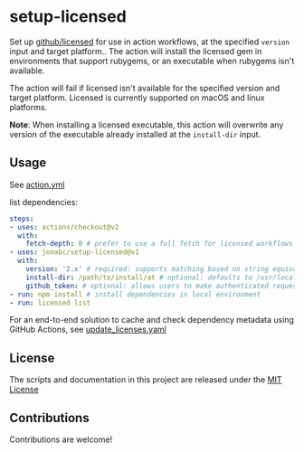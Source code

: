 # setup-licensed

Set up [github/licensed](https://github.com/github/licensed) for use in action workflows, at the specified `version` input and target platform.. The action will install the licensed gem in environments that support rubygems, or an executable when rubygems isn't available.

The action will fail if licensed isn't available for the specified version and target platform.  Licensed is currently supported on macOS and linux platforms.

**Note**: When installing a licensed executable, this action will overwrite any version of the executable already installed at the `install-dir` input.

## Usage

See [action.yml](action.yml)

list dependencies:

```yaml
steps:
- uses: actions/checkout@v2
  with:
    fetch-depth: 0 # prefer to use a full fetch for licensed workflows
- uses: jonabc/setup-licensed@v1
  with:
    version: '2.x' # required: supports matching based on string equivalence or node-semver range
    install-dir: /path/to/install/at # optional: defaults to /usr/local/bin
    github_token: # optional: allows users to make authenticated requests to GitHub's APIs
- run: npm install # install dependencies in local environment
- run: licensed list
```

For an end-to-end solution to cache and check dependency metadata using GitHub Actions, see [update_licenses.yaml](.github/workflows/update_licenses.yaml)

## License

The scripts and documentation in this project are released under the [MIT License](LICENSE)

## Contributions

Contributions are welcome!
